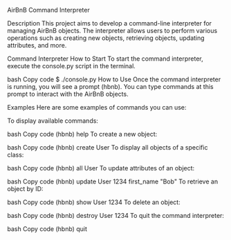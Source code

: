 AirBnB Command Interpreter

Description
This project aims to develop a command-line interpreter for managing AirBnB objects. The interpreter allows users to perform various operations such as creating new objects, retrieving objects, updating attributes, and more.

Command Interpreter
How to Start
To start the command interpreter, execute the console.py script in the terminal.

bash
Copy code
$ ./console.py
How to Use
Once the command interpreter is running, you will see a prompt (hbnb). You can type commands at this prompt to interact with the AirBnB objects.

Examples
Here are some examples of commands you can use:

To display available commands:

bash
Copy code
(hbnb) help
To create a new object:

bash
Copy code
(hbnb) create User
To display all objects of a specific class:

bash
Copy code
(hbnb) all User
To update attributes of an object:

bash
Copy code
(hbnb) update User 1234 first_name "Bob"
To retrieve an object by ID:

bash
Copy code
(hbnb) show User 1234
To delete an object:

bash
Copy code
(hbnb) destroy User 1234
To quit the command interpreter:

bash
Copy code
(hbnb) quit
